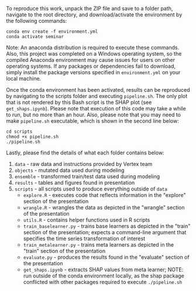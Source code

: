 To reproduce this work, unpack the ZIP file and save to a folder path, navigate to the root directory, and download/activate the environment by the following commands: 
```
conda env create -f environment.yml
conda activate seminar
```

Note: An anaconda distribution is required to execute these commands. Also, this project was completed on a Windows operating system, so the compiled Anaconda environment may cause issues for users on other operating systems. If any packages or dependencies fail to download, simply install the package versions specified in `environment.yml` on your local machine. 

Once the conda environment has been activated, results can be reproduced by navigating to the scripts folder and executing `pipeline.sh`. The only plot that is not rendered by this Bash script is the SHAP plot (see `get_shaps.ipynb`). Please note that execution of this code may take a while to run, but no more than an hour. Also, please note that you may need to make `pipeline.sh` executable, which is shown in the second line below:
```
cd scripts
chmod +x pipeline.sh 
./pipeline.sh
```

Lastly, please find the details of what each folder contains below: 
1. `data` - raw data and instructions provided by Vertex team
2. `objects` - mutated data used during modeling
3. `ensemble` - transformed train/test data used during modeling
4. `results` - tables and figures found in presentation
5. `scripts` - all scripts used to produce everything outside of `data`
    - `explore.R` - executes code that reflects information in the "explore" section of the presentation
    - `wrangle.R` - wrangles the data as depicted in the "wrangle" section of the presentation
    - `utils.R` - contains helper functions used in R scripts
    - `train_baselearner.py` - trains base learners as depicted in the "train" section of the presentation; expects a command-line argument that specifies the time series transformation of interest
    - `train_metalearner.py` - trains meta learners as depicted in the "train" section of the presentation
    - `evaluate.py` - produces the results found in the "evaluate" section of the presentation
    - `get_shaps.ipynb` - extracts SHAP values from meta learner; NOTE: run outside of the conda environment locally, as the shap package conflicted with other packages required to execute `./pipeline.sh`
